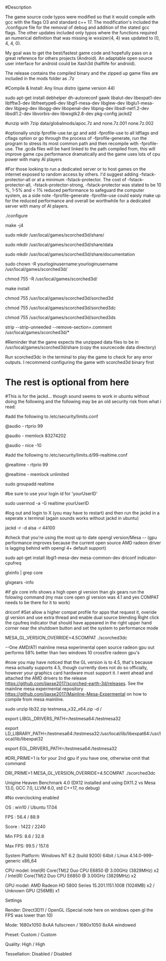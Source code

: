#Description

The game source code typos were modified so that it would compile with gcc with the flags O3 and standard c++ 17. The modification's included the ./configure file for the removal of debug and addition of the stated gcc flags. The other updates included only typos where the functions required an numerical definition that was missing ie wxsizer(4, 4) was updated to (0, 4, 4, 0).

My goal was to get the best/fastest game code and hopefully pass on a great reference for others projects (Android). An adaptable open source user interface for android could be Xash3d (halflife for android).

The release contains the compiled binary and the zipped up game files are included in the mods folder as .7z

#Compile & Install: Any linux distro (game version 44)

sudo apt-get install debhelper dh-autoreconf gawk libalut-dev libexpat1-dev libfftw3-dev libfreetype6-dev libgl1-mesa-dev libglew-dev libglu1-mesa-dev libjpeg-dev libogg-dev libopenal-dev libpng-dev libsdl-net1.2-dev libsdl1.2-dev libvorbis-dev libwxgtk2.8-dev pkg-config jackd2

#unzip with 7zip data/globalmods/apoc.7z and none.7z.001 none.7z.002

#optionally unzip fprofile-use.tar.gz and add -fprofile-use to all ldflags and cflags option or go through the process of -fprofile-generate, run the program to stress its most common path and then recompile with -fprofile-use. The .gcda files will be hard linked to the path compiled from, this will improve game cpu performance dramatically and the game uses lots of cpu power with many AI players

#For those looking to run a dedicated server or to host games on the internet exposed to random access by others. I'd suggest adding -fstack-protector-all or at a minimum -fstack-protector. The cost of -fstack-protector-all, -fstack-protector-strong, -fstack-protector was stated to be 10 %, 1-5% and < 1% reduced performance to safeguard the computer system, as a side note -fprofile-generate -fprofile-use could eaisly make up for the reduced performance and overall be worthwhile for a dedicated server with many of AI players.

./configure

make -j4

sudo mkdir /usr/local/games/scorched3d/share/

sudo mkdir /usr/local/games/scorched3d/share/data

sudo mkdir /usr/local/games/scorched3d/share/documentation

sudo chown -R yourloginusername:yourloginusername /usr/local/games/scorched3d/

chmod 755 -R /usr/local/games/scorched3d/

make install

chmod 755 /usr/local/games/scorched3d/sorched3d

chmod 755 /usr/local/games/scorched3d/sorched3dc

chmod 755 /usr/local/games/scorched3d/sorched3ds

strip --strip-unneeded --remove-section=.comment /usr/local/games/scorched3d/*

#Reminder that the game expects the unzipped data files to be in /usr/local/games/scorched3d/share (copy the sourcecode data directory)

Run scorched3dc in the terminal to play the game to check for any error outputs. I recommend configuring the game with scorched3d binary first

#

#

#

#

# The rest is optional from here

#This is for the jackd... though sound seems to work in ubuntu without doing the following and the following may be an old security risk from what i read:

#add the following to /etc/security/limits.conf

@audio - rtprio 99

@audio - memlock 83274202

@audio - nice -10

#add the following to /etc/security/limits.d/99-realtime.conf

@realtime   -  rtprio     99

@realtime   -  memlock    unlimited


sudo groupadd realtime

#be sure to use your login id for 'yourUserID'

sudo usermod -a -G realtime yourUserID

#log out and login to X (you may have to restart) and then run the jackd in a seperate x terminal (again sounds works without jackd in ubuntu)

jackd -r -d alsa -r 44100

#check that you're using the most up to date opengl version/Mesa -- (gpu performance improves because the current open source AMD radeon driver is lagging behind with opengl 4+ default support)

sudo apt-get install libgl1-mesa-dev mesa-common-dev driconf indicator-cpufreq

glxinfo | grep core

glxgears -info

#if glx core info shows a high open gl version than glx gears run the folowing command (my max core open gl version was 4.1 and yes COMPAT needs to be there for it to work)

driconf #Set allow a higher compat profile for apps that request it, overide gl version and use extra thread and enable dual source blending
Right click the cpufreq indicator that should have appeared in the right upper hand corner near the shutdown button and set the system to performance mode

MESA_GL_VERSION_OVERRIDE=4.5COMPAT ./scorched3dc

--One AMD/ATI mainline mesa experimental open source radeon gpu out performs 58% better than two windows 10 crossfire radeon gpu's

#now you may have noticed that the GL version is to 4.5, that's because mesa actually supports 4.5, though currently does not do so officially, however your graphics card hardware must support it. I went ahead and attached the AMD drivers to the release https://github.com/jjaxse2017/scorched-earth-3d/releases. See the mainline mesa expermental repository https://github.com/jjaxse2017/Mainline-Mesa-Expermental on how to compile from mesa mainline.

sudo unzip lib32.zip testmesa_x32_x64.zip -d /

export LIBGL_DRIVERS_PATH=/testmesa64:/testmesa32

export LD_LIBRARY_PATH=/testmesa64:/testmesa32:/usr/local/lib/libexpat64:/usr/local/lib/libexpat32

export EGL_DRIVERS_PATH=/testmesa64:/testmesa32

#DRI_PRIME=1 is for your 2nd gpu if you have one, otherwise omit that command

DRI_PRIME=1 MESA_GL_VERSION_OVERRIDE=4.5COMPAT ./scorched3dc

Unigine Heaven Benchmark 4.0 (DX12 installed and using DX11.2 vs Mesa 13.0, GCC 7.0, LLVM 6.0, std C++17, no debug)

#No overclocking enabled

OS     : win10  /    Ubuntu 17.04

FPS    : 56.4   /    88.9 

Score  : 1422   /    2240

Min FPS:	8.6    /    32.6

Max FPS:	99.5   /    157.6

System Platform:	Windows NT 6.2 (build 9200) 64bit / Linux 4.14.0-999-generic x86_64

CPU model:	Intel(R) Core(TM)2 Duo CPU E6850 @ 3.00GHz (3829MHz) x2 / Intel(R) Core(TM)2 Duo CPU E6850 @ 3.00GHz (3829MHz) x2
 
GPU model:	AMD Radeon HD 5800 Series 15.201.1151.1008 (1024MB) x2 / Unknown GPU (256MB) x1


Settings

Render:	Direct3D11 / OpenGL (Special note here on windows open gl the FPS was lower than 10)

Mode:	1680x1050 8xAA fullscreen / 1680x1050 8xAA windowed

Preset:	Custom / Custom

Quality:	High / High

Tessellation:	Disabled / Disabled
